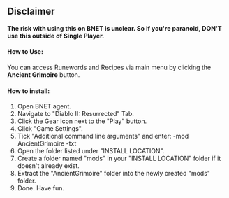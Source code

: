 ## Disclaimer
**The risk with using this on BNET is unclear. So if you're paranoid, DON'T use this outside of Single Player.**

#### **How to Use**:
You can access Runewords and Recipes via main menu by clicking the **Ancient Grimoire** button.
#### **How to install**:
1. Open BNET agent.
2. Navigate to "Diablo II: Resurrected" Tab.
3. Click the Gear Icon next to the "Play" button.
4. Click "Game Settings".
5. Tick "Additional command line arguments" and enter: -mod AncientGrimoire -txt
6. Open the folder listed under "INSTALL LOCATION".
7. Create a folder named "mods" in your "INSTALL LOCATION" folder if it doesn't already exist.
8. Extract the "AncientGrimoire" folder into the newly created "mods" folder.
9. Done. Have fun.
